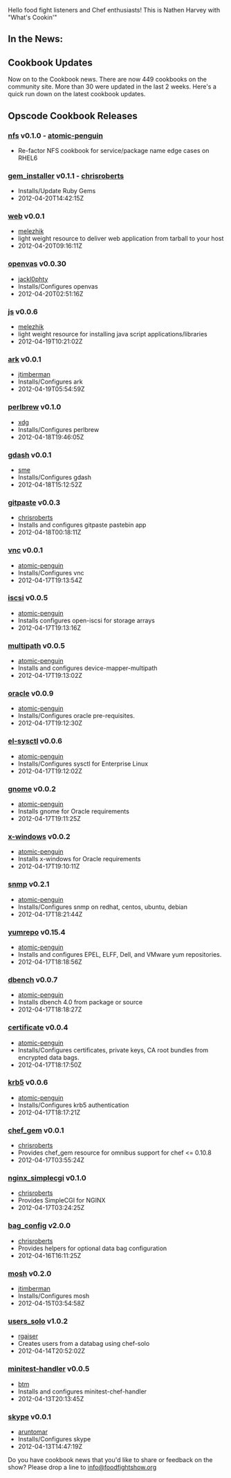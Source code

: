 Hello food fight listeners and Chef enthusiasts! This is Nathen Harvey with "What's Cookin'"

## In the News:

## Cookbook Updates

Now on to the Cookbook news.  There are now 449 cookbooks on the community site.  More than 30 were updated in the last 2 weeks.  Here's a quick run down on the latest cookbook updates.

## Opscode Cookbook Releases

### [nfs](http://community.opscode.com/cookbooks/nfs) v0.1.0 - [atomic-penguin](http://community.opscode.com/users/atomic-penguin)
 * Re-factor NFS cookbook for service/package name edge cases on RHEL6

### [gem_installer](http://community.opscode.com/cookbooks/gem_installer) v0.1.1 - [chrisroberts](http://community.opscode.com/users/chrisroberts)
 * Installs/Update Ruby Gems
 * 2012-04-20T14:42:15Z
### [web](http://community.opscode.com/cookbooks/web) v0.0.1
 * [melezhik](http://community.opscode.com/users/melezhik)
 * light weight resource to deliver web application from tarball to your host
 * 2012-04-20T09:16:11Z
### [openvas](http://community.opscode.com/cookbooks/openvas) v0.0.30
 * [jackl0phty](http://community.opscode.com/users/jackl0phty)
 * Installs/Configures openvas
 * 2012-04-20T02:51:16Z
### [js](http://community.opscode.com/cookbooks/js) v0.0.6
 * [melezhik](http://community.opscode.com/users/melezhik)
 * light weight resource for installing java script applications/libraries
 * 2012-04-19T10:21:02Z
### [ark](http://community.opscode.com/cookbooks/ark) v0.0.1
 * [jtimberman](http://community.opscode.com/users/jtimberman)
 * Installs/Configures ark
 * 2012-04-19T05:54:59Z
### [perlbrew](http://community.opscode.com/cookbooks/perlbrew) v0.1.0
 * [xdg](http://community.opscode.com/users/xdg)
 * Installs/Configures perlbrew
 * 2012-04-18T19:46:05Z
### [gdash](http://community.opscode.com/cookbooks/gdash) v0.0.1
 * [sme](http://community.opscode.com/users/sme)
 * Installs/Configures gdash
 * 2012-04-18T15:12:52Z
### [gitpaste](http://community.opscode.com/cookbooks/gitpaste) v0.0.3
 * [chrisroberts](http://community.opscode.com/users/chrisroberts)
 * Installs and configures gitpaste pastebin app
 * 2012-04-18T00:18:11Z
### [vnc](http://community.opscode.com/cookbooks/vnc) v0.0.1
 * [atomic-penguin](http://community.opscode.com/users/atomic-penguin)
 * Installs/Configures vnc
 * 2012-04-17T19:13:54Z
### [iscsi](http://community.opscode.com/cookbooks/iscsi) v0.0.5
 * [atomic-penguin](http://community.opscode.com/users/atomic-penguin)
 * Installs configures open-iscsi for storage arrays
 * 2012-04-17T19:13:16Z
### [multipath](http://community.opscode.com/cookbooks/multipath) v0.0.5
 * [atomic-penguin](http://community.opscode.com/users/atomic-penguin)
 * Installs and configures device-mapper-multipath
 * 2012-04-17T19:13:02Z
### [oracle](http://community.opscode.com/cookbooks/oracle) v0.0.9
 * [atomic-penguin](http://community.opscode.com/users/atomic-penguin)
 * Installs/Configures oracle pre-requisites.
 * 2012-04-17T19:12:30Z
### [el-sysctl](http://community.opscode.com/cookbooks/el-sysctl) v0.0.6
 * [atomic-penguin](http://community.opscode.com/users/atomic-penguin)
 * Installs/Configures sysctl for Enterprise Linux
 * 2012-04-17T19:12:02Z
### [gnome](http://community.opscode.com/cookbooks/gnome) v0.0.2
 * [atomic-penguin](http://community.opscode.com/users/atomic-penguin)
 * Installs gnome for Oracle requirements
 * 2012-04-17T19:11:25Z
### [x-windows](http://community.opscode.com/cookbooks/x-windows) v0.0.2
 * [atomic-penguin](http://community.opscode.com/users/atomic-penguin)
 * Installs x-windows for Oracle requirements
 * 2012-04-17T19:10:11Z
### [snmp](http://community.opscode.com/cookbooks/snmp) v0.2.1
 * [atomic-penguin](http://community.opscode.com/users/atomic-penguin)
 * Installs/Configures snmp on redhat, centos, ubuntu, debian
 * 2012-04-17T18:21:44Z
### [yumrepo](http://community.opscode.com/cookbooks/yumrepo) v0.15.4
 * [atomic-penguin](http://community.opscode.com/users/atomic-penguin)
 * Installs and configures EPEL, ELFF, Dell, and VMware yum repositories.
 * 2012-04-17T18:18:56Z
### [dbench](http://community.opscode.com/cookbooks/dbench) v0.0.7
 * [atomic-penguin](http://community.opscode.com/users/atomic-penguin)
 * Installs dbench 4.0 from package or source
 * 2012-04-17T18:18:27Z
### [certificate](http://community.opscode.com/cookbooks/certificate) v0.0.4
 * [atomic-penguin](http://community.opscode.com/users/atomic-penguin)
 * Installs/Configures certificates, private keys, CA root bundles from encrypted data bags.
 * 2012-04-17T18:17:50Z
### [krb5](http://community.opscode.com/cookbooks/krb5) v0.0.6
 * [atomic-penguin](http://community.opscode.com/users/atomic-penguin)
 * Installs/Configures krb5 authentication
 * 2012-04-17T18:17:21Z
### [chef_gem](http://community.opscode.com/cookbooks/chef_gem) v0.0.1
 * [chrisroberts](http://community.opscode.com/users/chrisroberts)
 * Provides chef_gem resource for omnibus support for chef <= 0.10.8
 * 2012-04-17T03:55:24Z
### [nginx_simplecgi](http://community.opscode.com/cookbooks/nginx_simplecgi) v0.1.0
 * [chrisroberts](http://community.opscode.com/users/chrisroberts)
 * Provides SimpleCGI for NGINX
 * 2012-04-17T03:24:25Z
### [bag_config](http://community.opscode.com/cookbooks/bag_config) v2.0.0
 * [chrisroberts](http://community.opscode.com/users/chrisroberts)
 * Provides helpers for optional data bag configuration
 * 2012-04-16T16:11:25Z
### [mosh](http://community.opscode.com/cookbooks/mosh) v0.2.0
 * [jtimberman](http://community.opscode.com/users/jtimberman)
 * Installs/Configures mosh
 * 2012-04-15T03:54:58Z
### [users_solo](http://community.opscode.com/cookbooks/users_solo) v1.0.2
 * [rgaiser](http://community.opscode.com/users/rgaiser)
 * Creates users from a databag using chef-solo
 * 2012-04-14T20:52:02Z
### [minitest-handler](http://community.opscode.com/cookbooks/minitest-handler) v0.0.5
 * [btm](http://community.opscode.com/users/btm)
 * Installs and configures minitest-chef-handler
 * 2012-04-13T20:13:45Z
### [skype](http://community.opscode.com/cookbooks/skype) v0.0.1
 * [aruntomar](http://community.opscode.com/users/aruntomar)
 * Installs/Configures skype
 * 2012-04-13T14:47:19Z




Do you have cookbook news that you'd like to share or feedback on the show?  Please drop a line to info@foodfightshow.org
 
